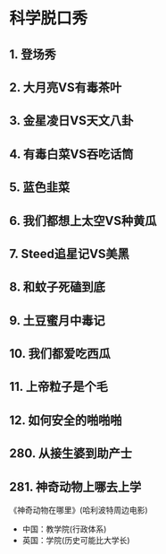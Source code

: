 # 科学脱口秀

## 1. 登场秀

## 2. 大月亮VS有毒茶叶

## 3. 金星凌日VS天文八卦

## 4. 有毒白菜VS吞吃话筒

## 5. 蓝色韭菜

## 6. 我们都想上太空VS种黄瓜

## 7. Steed追星记VS美黑

## 8. 和蚊子死磕到底

## 9. 土豆蜜月中毒记

## 10. 我们都爱吃西瓜

## 11. 上帝粒子是个毛

## 12. 如何安全的啪啪啪

## 280. 从接生婆到助产士

## 281. 神奇动物上哪去上学

《神奇动物在哪里》(哈利波特周边电影)

- 中国：教学院(行政体系)
- 英国：学院(历史可能比大学长)
